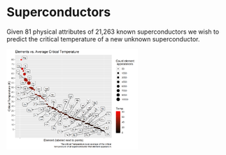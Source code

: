 # Superconductors
Given 81 physical attributes of 21,263 known superconductors we wish to predict the critical temperature of a new unknown superconductor.

<img src="/images/gg_ave_crit_count_elements4.png" width = "300"/>
